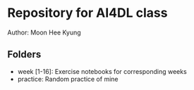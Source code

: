 # Repository for AI4DL class
Author: Moon Hee Kyung
## Folders
* week [1-16]: Exercise notebooks for corresponding weeks
* practice: Random practice of mine
